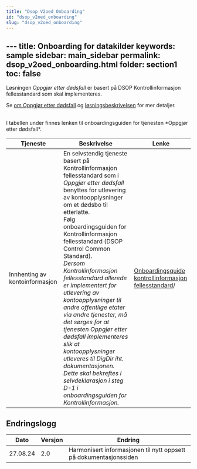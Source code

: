 ```yaml
---
title: "Dsop V2oed Onboarding"
id: "dsop_v2oed_onboarding"
slug: "dsop_v2oed_onboarding"
---
```


﻿---
title: Onboarding for datakilder
keywords: sample
sidebar: main_sidebar
permalink: dsop_v2oed_onboarding.html
folder: section1
toc: false
---


Løsningen *Oppgjør etter dødsfall* er basert på DSOP Kontrollinformasjon fellesstandard som skal implementeres.

Se [om Oppgjør etter dødsfall](/dsop_v2oed_about) og
[løsningsbeskrivelsen](/dsop_v2oed_løsningsbeskrivelse) for mer detaljer.


<br >
I tabellen under finnes lenken til onboardingsguiden for tjenesten *Oppgjør etter dødsfall*.

| Tjeneste                       | Beskrivelse                                                                                                                                                                                                                                                                                                                                                                                                                                                                                                                                                                                                                                                                                                                                                                                               | Lenke                                                                                                                                        |
|--------------------------------|-----------------------------------------------------------------------------------------------------------------------------------------------------------------------------------------------------------------------------------------------------------------------------------------------------------------------------------------------------------------------------------------------------------------------------------------------------------------------------------------------------------------------------------------------------------------------------------------------------------------------------------------------------------------------------------------------------------------------------------------------------------------------------------------------------------|----------------------------------------------------------------------------------------------------------------------------------------------|
| Innhenting av kontoinformasjon | En selvstendig tjeneste basert på Kontrollinformasjon fellesstandard som i *Oppgjør etter dødsfall* benyttes for utlevering av kontoopplysninger om et dødsbo til etterlatte. <br >Følg onboardingsguiden for Kontrollinformasjon fellesstandard (DSOP Control Common Standard). <br >*Dersom Kontrollinformasjon fellesstandard allerede er implementert for utlevering av kontoopplysninger til andre offentlige etater via andre tjenester, må det sørges for at tjenesten Oppgjør etter dødsfall implementeres slik at kontoopplysninger utleveres til DigDir iht. dokumentasjonen. Dette skal bekreftes i selvdeklarasjon i steg D-1 i onboardingsguiden for Kontrollinformasjon.* | [Onboardingsguide kontrollinformasjon fellesstandard](/dsop_v2fellesstandard_onboarding)/ |

## Endringslogg

| Dato     | Versjon | Endring                                                           |
|----------|---------|-------------------------------------------------------------------|
| 27.08.24 | 2.0     | Harmonisert informasjonen til nytt oppsett på dokumentasjonssiden |

